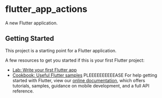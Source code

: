 # flutter_app_actions

A new Flutter application.

## Getting Started

This project is a starting point for a Flutter application.

A few resources to get you started if this is your first Flutter project:

- [Lab: Write your first Flutter app](https://flutter.dev/docs/get-started/codelab)
- [Cookbook: Useful Flutter samples](https://flutter.dev/docs/cookbook)
PLEEEEEEEEEEASE
For help getting started with Flutter, view our
[online documentation](https://flutter.dev/docs), which offers tutorials,
samples, guidance on mobile development, and a full API reference.
